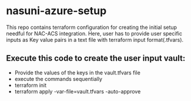 # nasuni-azure-setup
This repo contains terraform configuration for creating the initial setup needful for NAC-ACS integration. Here, user has to provide user specific inputs as Key value pairs in a text file with terraform input format(.tfvars).

## Execute this code to create the user input vault:
- Provide the values of the keys in the vault.tfvars file
- execute the commands sequentially
-   terraform init
-   terraform apply -var-file=vault.tfvars -auto-approve
